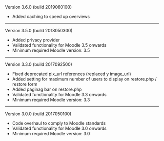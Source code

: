 Version 3.6.0 (build 2019060100)
* Added caching to speed up overviews
----------

Version 3.5.0 (build 2018050300)
* Added privacy provider
* Validated functionality for Moodle 3.5 onwards
* Minimum required Moodle version: 3.5
----------

Version 3.3.0 (build 2017092500)
* Fixed deprecated pix_url references (replaced y image_url)
* Added setting for maximum number of users to display on restore.php / restore form
* Added paginag bar on restore.php
* Validated functionality for Moodle 3.3 onwards
* Minimum required Moodle version: 3.3
----------

Version 3.0.0 (build 2017050100)
* Code overhaul to comply to Moodle standards
* Validated functionality for Moodle 3.0 onwards
* Minimum required Moodle version: 3.0
